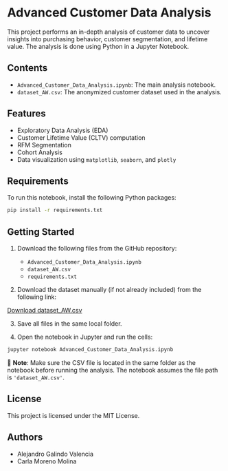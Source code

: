 # Advanced Customer Data Analysis

This project performs an in-depth analysis of customer data to uncover insights into purchasing behavior, customer segmentation, and lifetime value. The analysis is done using Python in a Jupyter Notebook.

## Contents

- `Advanced_Customer_Data_Analysis.ipynb`: The main analysis notebook.
- `dataset_AW.csv`: The anonymized customer dataset used in the analysis.

## Features

- Exploratory Data Analysis (EDA)
- Customer Lifetime Value (CLTV) computation
- RFM Segmentation
- Cohort Analysis
- Data visualization using `matplotlib`, `seaborn`, and `plotly`

## Requirements

To run this notebook, install the following Python packages:

```bash
pip install -r requirements.txt
```

## Getting Started

1. Download the following files from the GitHub repository:
   - `Advanced_Customer_Data_Analysis.ipynb`
   - `dataset_AW.csv`
   - `requirements.txt`

2. Download the dataset manually (if not already included) from the following link:

[Download dataset_AW.csv](https://raw.githubusercontent.com/YOUR_USERNAME/Advanced-Customer-Data-Analysis/main/dataset_AW.csv)

3. Save all files in the same local folder.

4. Open the notebook in Jupyter and run the cells:

```bash
jupyter notebook Advanced_Customer_Data_Analysis.ipynb
```

📌 **Note**: Make sure the CSV file is located in the same folder as the notebook before running the analysis. The notebook assumes the file path is `'dataset_AW.csv'`.

## License

This project is licensed under the MIT License.

## Authors

- Alejandro Galindo Valencia
- Carla Moreno Molina
